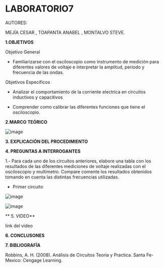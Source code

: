 # LABORATORIO7

AUTORES:

MEJÍA CESAR 
, TOAPANTA ANABEL , MONTALVO STEVE.

**1.OBJETIVOS** 

Objetivo General

* Familiarizarse con el osciloscopio como instrumento de medición para diferentes valores de voltaje e interpretar la amplitud, periodo y frecuencia de las ondas.

Objetivos Específicos

* Analizar el comportamiento de la corriente electrica en circuitos inductivos y capacitivos

* Comprender como calibrar las diferentes funciones que tiene el osciloscopio.

**2.MARCO TEÓRICO**

![image](https://user-images.githubusercontent.com/85134094/131353356-283e6fa7-08e2-4a18-9725-a5d95c43424f.png)

**3. EXPLICACIÓN DEL PROCEDIMIENTO**

**4. PREGUNTAS A INTERROGANTES**

1.- Para cada uno de los circuitos anteriores, elabore una tabla con los resultados de las
diferentes mediciones de voltaje realizadas con el osciloscopio y multímetro. Compare 
comente los resultados obtenidos tomando en cuenta las distintas frecuencias utilizadas.
* Primer circuito

![image](https://user-images.githubusercontent.com/85134094/131354741-4bb03200-3b24-4de2-8092-c17dc1a910be.png)

![image](https://user-images.githubusercontent.com/85134094/131354896-b5433ee0-0ee6-4a5e-927a-53aec2f19965.png)


** 5. VIDEO**

link del video 




**6. CONCLUSONES**

 

**7. BIBLIOGRAFÍA**

Robbins, A. H. (2008). Análisis de Circuitos Teoria y Practica. Santa Fe-Mexico: Cengage Learning.


